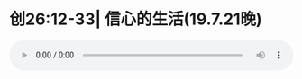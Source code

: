 # 创26:12-33| 信心的生活(19.7.21晚)

<audio style="width: 100%;" preload="false" controls controlslist="nodownload"><source src="//cdn.simai.ml/audio/mp3/old/27594.mp3" type="audio/mpeg">Your browser does not support the audio element.</audio>


